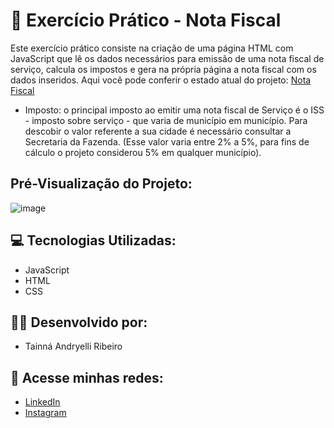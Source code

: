 # 📄 Exercício Prático - Nota Fiscal
Este exercício prático consiste na criação de uma página HTML com JavaScript que lê os dados necessários para emissão de uma nota fiscal de serviço, calcula os impostos e gera na própria página a nota fiscal com os dados inseridos. Aqui você pode conferir o estado atual do projeto: [Nota Fiscal](https://nota-fiscal-rouge.vercel.app/)

- Imposto: o principal imposto ao emitir uma nota fiscal de Serviço é o ISS - imposto sobre serviço - que varia de município em município. Para descobir o valor referente a sua cidade é necessário consultar a Secretaria da Fazenda. (Esse valor varia entre 2% a 5%, para fins de cálculo o projeto considerou 5% em qualquer município).

## Pré-Visualização do Projeto:
![image](https://github.com/tainna-andryelli/nota-fiscal/assets/76691875/78f9aebe-5f99-4ee1-81b2-1141be8820d0)

## 💻 Tecnologias Utilizadas:
- JavaScript
- HTML
- CSS

## 👩‍💻 Desenvolvido por:
- Tainná Andryelli Ribeiro

## 🎈 Acesse minhas redes:
- [LinkedIn](https://linkedin.com/in/tainna)
- [Instagram](https://instagram.com/tainna_andryelli)
